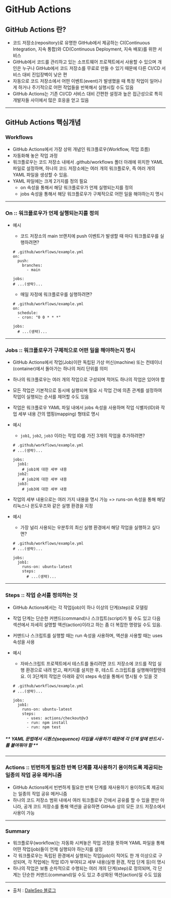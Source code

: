 # GitHub Actions
## GitHub Actions 란?
- 코드 저장소(repository)로 유명한 GitHub에서 제공하는 CI(Continuous Integration, 지속 통합)와 CD(Continuous Deployment, 지속 배포)를 위한 서비스
- GitHub에서 코드를 관리하고 있는 소프트웨어 프로젝트에서 사용할 수 있으며 개인은 누구나 GitHub에서 코드 저장소를 무료로 만들 수 있기 때문에 다른 CI/CD 서비스 대비 진입장벽이 낮은 편
- 자동으로 코드 저장소에서 어떤 이벤트(event)가 발생했을 때 특정 작업이 일어나게 하거나 주기적으로 어떤 작업들을 반복해서 실행시킬 수도 있음
- GitHub Actions는 기존 CI/CD 서비스 대비 간편한 설정과 높은 접근성으로 특히 개발자들 사이에서 많은 호응을 얻고 있음

-----

## GitHub Actions 핵심개념
### Workflows
- GitHub Actions에서 가장 상위 개념인 워크플로우(Workflow, 작업 흐름)
- 자동화해 놓은 작업 과정
- 워크플로우는 코드 저장소 내에서 .github/workflows 폴더 아래에 위치한 YAML 파일로 설정하며, 하나의 코드 저장소에는 여러 개의 워크플로우, 즉 여러 개의 YAML 파일을 생성할 수 있음.
- YAML 파일에는 크게 2가지를 정의 필요
  * on 속성을 통해서 해당 워크플로우가 언제 실행되는지를 정의
  * jobs 속성을 통해서 해당 워크플로우가 구체적으로 어떤 일을 해야하는지 명시

-----

### On :: 워크플로우가 언제 실행되는지를 정의
- 예시
  * 코드 저장소의 main 브랜치에 push 이벤트가 발생할 때 마다 워크플로우를 실행하려면?
  ```
  # .github/workflows/example.yml
  on:
    push:
      branches:
        - main

  jobs:
  # ...(생략)...
  ```

  * 매일 자정에 워크플로우를 실행하려면?
  ```
  # .github/workflows/example.yml
  on:
    schedule:
    - cron: "0 0 * * *"

  jobs:
    # ...(생략)...
  ```

-----

### Jobs :: 워크플로우가 구체적으로 어떤 일을 해야하는지 명시
- GitHub Actions에서 작업(Job)이란 독립된 가상 머신(machine) 또는 컨테이너(container)에서 돌아가는 하나의 처리 단위를 의미
- 하나의 워크플로우는 여러 개의 작업으로 구성되며 적어도 하나의 작업은 있어야 함
- 모든 작업은 기본적으로 동시에 실행되며 필요 시 작업 간에 의존 관계를 설정하여 작업이 실행되는 순서를 제어할 수도 있음
- 작업은 워크플로우 YAML 파일 내에서 jobs 속성을 사용하며 작업 식별자(ID)와 작업 세부 내용 간의 맵핑(mapping) 형태로 명시
- 예시
  * `job1`, `job2`, `job3` 이라는 작업 ID를 가진 3개의 작업을 추가하려면?

  ```
  # .github/workflows/example.yml
  # ...(생략)...

  jobs:
    job1:
      # job1에 대한 세부 내용
    job2:
      # job2에 대한 세부 내용
    job3:
      # job3에 대한 세부 내용
  ```

- 작업의 세부 내용으로는 여러 가지 내용을 명시 가능 => runs-on 속성을 통해 해당 리눅스나 윈도우즈와 같은 실행 환경을 지정
- 예시
  * 가장 널리 사용되는 우분투의 최신 실행 환경에서 해당 작업을 실행하고 싶다면?

  ```
  # .github/workflows/example.yml
  # ...(생략)...

  jobs:
    job1:
      runs-on: ubuntu-latest
      steps:
        # ...(생략)...
  ```

-----

### Steps :: 작업 순서를 정의하는 것
- GitHub Actions에서는 각 작업(job)이 하나 이상의 단계(step)로 모델링
- 작업 단계는 단순한 커맨드(command)나 스크립트(script)가 될 수도 있고 다음 섹션에서 자세히 설명할 액션(action)이라고 하는 좀 더 복잡한 명령일 수도 있음.
- 커맨드나 스크립트를 실행할 때는 run 속성을 사용하며, 액션을 사용할 때는 uses 속성을 사용
- 예시
  * 자바스크립트 프로젝트에서 테스트를 돌리려면 코드 저장소에 코드를 작업 실행 환경으로 내려 받고, 패키지를 설치한 후, 테스트 스크립트를 실행해야할텐데요. 이 3단계의 작업은 아래와 같이 steps 속성을 통해서 명시될 수 있을 것

  ```
  # .github/workflows/example.yml
  # ...(생략)...

  jobs:
    job1:
      runs-on: ubuntu-latest
      steps:
        - uses: actions/checkout@v3
        - run: npm install
        - run: npm test
  ```
##### _** YAML 문법에서 시퀀스(sequence) 타입을 사용하기 때문에 각 단계 앞에 반드시 -를 붙여줘야 함 **_

-----

### Actions :: 빈번하게 필요한 반복 단계를 재사용하기 용이하도록 제공되는 일종의 작업 공유 메커니즘
- GitHub Actions에서 빈번하게 필요한 반복 단계를 재사용하기 용이하도록 제공되는 일종의 작업 공유 메커니즘
- 하나의 코드 저장소 범위 내에서 여러 워크플로우 간에서 공유를 할 수 있을 뿐만 아니라, 공개 코드 저장소를 통해 액션을 공유하면 GitHub 상의 모든 코드 저장소에서 사용이 가능

-----

### Summary
- 워크플로우(workflow)는 자동화 시켜놓은 작업 과정을 뜻하며 YAML 파일을 통해 어떤 작업(job)들이 언제 실행되야 하는지를 설정
- 각 워크플로우는 독립된 환경에서 실행되는 작업(job)이 적어도 한 개 이상으로 구성되며, 각 작업에는 작업 ID가 부여되고 세부 내용(실행 환경, 작업 단계 등)이 명시
- 하나의 작업은 보통 순차적으로 수행되는 여러 개의 단계(step)로 정의되며, 각 단계는 단순한 커맨드(command)일 수도 있고 추상화된 액션(action)일 수도 있음

-----
* 출처 : [DaleSeo 블로그](https://www.daleseo.com/github-actions-basics/)